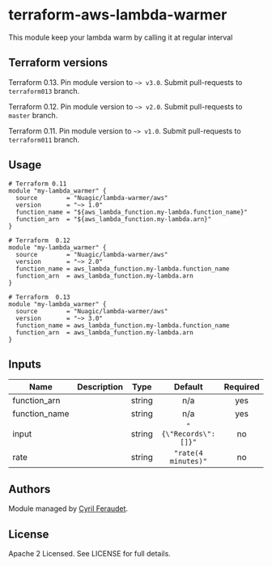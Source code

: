 # terraform-aws-lambda-warmer

This module keep your lambda warm by calling it at regular interval

## Terraform versions

Terraform 0.13. Pin module version to `~> v3.0`. Submit pull-requests to `terraform013` branch.

Terraform 0.12. Pin module version to `~> v2.0`. Submit pull-requests to `master` branch.

Terraform 0.11. Pin module version to `~> v1.0`. Submit pull-requests to `terraform011` branch.

## Usage

```hcl
# Terraform 0.11
module "my-lambda_warmer" {
  source        = "Nuagic/lambda-warmer/aws"
  version       = "~> 1.0"
  function_name = "${aws_lambda_function.my-lambda.function_name}"
  function_arn  = "${aws_lambda_function.my-lambda.arn}"
}
```

```hcl
# Terraform  0.12
module "my-lambda_warmer" {
  source        = "Nuagic/lambda-warmer/aws"
  version       = "~> 2.0"
  function_name = aws_lambda_function.my-lambda.function_name
  function_arn  = aws_lambda_function.my-lambda.arn
}
```

```hcl
# Terraform  0.13
module "my-lambda_warmer" {
  source        = "Nuagic/lambda-warmer/aws"
  version       = "~> 3.0"
  function_name = aws_lambda_function.my-lambda.function_name
  function_arn  = aws_lambda_function.my-lambda.arn
}
```

## Inputs

| Name | Description | Type | Default | Required |
|------|-------------|:----:|:-----:|:-----:|
| function_arn |  | string | n/a | yes |
| function_name |  | string | n/a | yes |
| input |  | string | `"{\"Records\":[]}"` | no |
| rate |  | string | `"rate(4 minutes)"` | no |

## Authors

Module managed by [Cyril Feraudet](https://github.com/Nuagic).

## License

Apache 2 Licensed. See LICENSE for full details.
